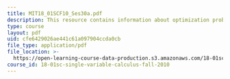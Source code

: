 ```yaml
---
title: MIT18_01SCF10_Ses30a.pdf
description: This resource contains information about optimization problems II.
type: course
layout: pdf
uid: cfe6429026ae441c61a097904ccda0cb
file_type: application/pdf
file_location: >-
  https://open-learning-course-data-production.s3.amazonaws.com/18-01sc-single-variable-calculus-fall-2010/cfe6429026ae441c61a097904ccda0cb_MIT18_01SCF10_Ses30a.pdf
course_id: 18-01sc-single-variable-calculus-fall-2010
---
```

